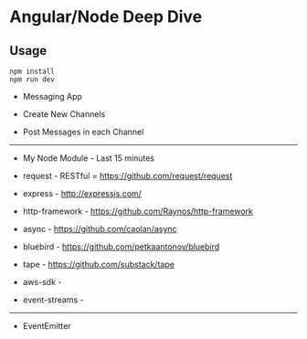 # Angular/Node Deep Dive

## Usage

```
npm install
npm run dev
```

* Messaging App

* Create New Channels 
* Post Messages in each Channel

--- 

* My Node Module - Last 15 minutes

* request - RESTful = https://github.com/request/request
* express - http://expressjs.com/
* http-framework - https://github.com/Raynos/http-framework
* async - https://github.com/caolan/async
* bluebird - https://github.com/petkaantonov/bluebird

* tape - https://github.com/substack/tape

* aws-sdk -

* event-streams - 

---

* EventEmitter


